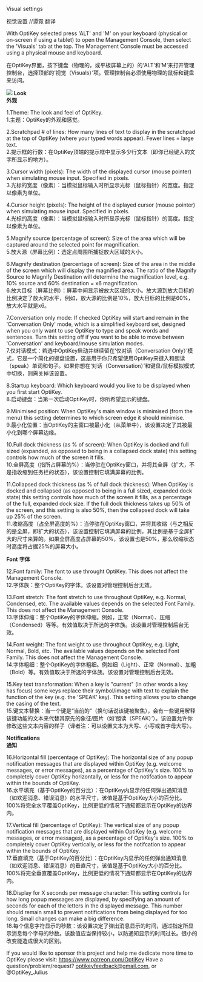 Visual settings

视觉设置   //谭霓 翻译

With OptiKey selected press 'ALT' and 'M' on your keyboard (physical or on-screen if using a tablet) to open the Management Console, then select the 'Visuals' tab at the top. The Management Console must be accessed using a physical mouse and keyboard.

在OptiKey界面，按下键盘（物理的，或平板屏幕上的）的‘ALT’和‘M’来打开管理控制台，选择顶部的‘视觉（Visuals）’项。管理控制台必须使用物理的鼠标和键盘来访问。

![](https://github.com/JuliusSweetland/OptiKey/raw/gh-pages/images/Management_Console_Visual_Numbered.png)
**Look**<br>
**外观**

1.Theme: The look and feel of OptiKey.<br>
1.主题：OptiKey的外观和感觉。

2.Scratchpad # of lines: How many lines of text to display in the scratchpad at the top of OptiKey (where your typed words appear). Fewer lines = large text.<br>
2.提示框的行数：在OptiKey顶端的提示框中显示多少行文本（即你已经键入的文字所显示的地方）。

3.Cursor width (pixels): The width of the displayed cursor (mouse pointer) when simulating mouse input. Specified in pixels.<br>
3.光标的宽度（像素）：当模拟鼠标输入时所显示光标（鼠标指针）的宽度。指定以像素为单位。

4.Cursor height (pixels): The height of the displayed cursor (mouse pointer) when simulating mouse input. Specified in pixels.<br>
4.光标的高度（像素）：当模拟鼠标输入时所显示光标（鼠标指针）的高度。指定以像素为单位。

5.Magnify source (percentage of screen): Size of the area which will be captured around the selected point for magnification.<br>
5.放大源（屏幕比例）：选定点周围所捕捉放大区域的大小。

6.Magnify destination (percentage of screen): Size of the area in the middle of the screen which will display the magnified area. The ratio of the Magnify Source to Magnify Destination will determine the magnification level, e.g. 10% source and 60% destination = x6 magnification.<br>
6.放大目标（屏幕比例）：屏幕中间显示被放大区域的大小。放大源到放大目标的比例决定了放大的水平，例如，放大源的比例是10%，放大目标的比例是60%，放大水平就是x6。

7.Conversation only mode: If checked OptiKey will start and remain in the 'Conversation Only' mode, which is a simplified keyboard set, designed when you only want to use OptiKey to type and speak words and sentences. Turn this setting off if you want to be able to move between 'Conversation' and keyboard/mouse simulation modes.<br>
7.仅对话模式：若选中OptiKey启动并继续留在‘仅对话（Conversation Only）’模式，它是一个简化的键盘设置，这是用于你只希望使用OptiKey来键入和朗读（speak）单词和句子。如果你想在‘对话（Conversation）’和键盘/鼠标模拟模式中切换，则需关掉该设置。

8.Startup keyboard: Which keyboard would you like to be displayed when you first start OptiKey.<br>
8.启动键盘：当第一次启动OptiKey时，你所希望显示的键盘。

9.Minimised position: When OptiKey's main window is minimised (from the menu) this setting determines to which screen edge it should minimise.<br>
9.最小化位置：当OptiKey的主窗口被最小化（从菜单中），该设置决定了其被最小化到哪个屏幕边缘。

10.Full dock thickness (as % of screen): When OptiKey is docked and full sized (expanded, as opposed to being in a collapsed dock state) this setting controls how much of the screen it fills.<br>
10.全屏高度（指所占屏幕的%）：当停驻在OptiKey窗口，并将其全屏（扩大，不是指收缩到任务栏的状态），该设置控制它填满屏幕的比例。

11.Collapsed dock thickness (as % of full dock thickness): When OptiKey is docked and collapsed (as opposed to being in a full sized, expanded dock state) this setting controls how much of the screen it fills, as a percentage of the full, expanded dock size. If the full dock thickness takes up 50% of the screen, and this setting is also 50%, then the collapsed dock will take up 25% of the screen.<br>
11.收缩高度（占全屏高度的%）：当停驻在OptiKey窗口，并将其收缩（与之相反的是全屏，即扩大的状态），该设置控制它填满屏幕的比例，其比例是基于全屏扩大的尺寸来算的。如果全屏高度占屏幕的50%，该设置也是50%，那么收缩状态时高度将占据25%的屏幕大小。

**Font**
**字体**

12.Font family: The font to use throught OptiKey. This does not affect the Management Console.<br>
12.字体族：整个OptiKey的字体。该设置对管理控制后台无效。

13.Font stretch: The font stretch to use throughout OptiKey, e.g. Normal, Condensed, etc. The available values depends on the selected Font Family. This does not affect the Management Console.<br>
13.字体伸缩：整个OptiKey的字体伸缩。例如，正常（Normal）、压缩（Condensed）等等。有效值取决于所选的字体族。该设置对管理控制后台无效。

14.Font weight: The font weight to use throughout OptiKey, e.g. Light, Normal, Bold, etc. The available values depends on the selected Font Family. This does not affect the Management Console.<br>
14.字体粗细：整个OptiKey的字体粗细。例如细（Light）、正常（Normal）、加粗（Bold）等。有效值取决于所选的字体族。该设置对管理控制后台无效。

15.Key text transformation: When a key is "current" (in other words a key has focus) some keys replace their symbol/image with text to explain the function of the key (e.g. the 'SPEAK' key). This setting allows you to change the casing of the text.<br>
15.键文本替换：当一个键是“当前的”（换句话说该键被聚焦），会有一些键用解释该键功能的文本来代替其原先的象征/图片（如‘朗读（SPEAK）’）。该设置允许你修改这些文本内容的样子（译者注：可以设置文本为大写、小写或首字母大写）。

**Notifications**<br>
**通知**

16.Horizontal fill (percentage of OptiKey): The horizontal size of any popup notification messages that are displayed within OptiKey (e.g. welcome messages, or error messages), as a percentage of OptiKey's size. 100% to completely cover OptiKey horizontally, or less for the notifcation to appear within the bounds of OptiKey.<br>
16.水平填充（基于OptiKey的百分比）：在OptiKey内显示的任何弹出通知消息（如欢迎消息、错误消息）的水平尺寸，该值是基于OptiKey大小的百分比。100%将完全水平覆盖OptiKey，比例更低的情况下通知都显示在OptiKey的边界内。

17.Vertical fill (percentage of OptiKey): The vertical size of any popup notification messages that are displayed within OptiKey (e.g. welcome messages, or error messages), as a percentage of OptiKey's size. 100% to completely cover OptiKey vertically, or less for the notifcation to appear within the bounds of OptiKey.<br>
17.垂直填充（基于OptiKey的百分比）：在OptiKey内显示的任何弹出通知消息（如欢迎消息、错误消息）的垂直尺寸，该值是基于OptiKey大小的百分比。100%将完全垂直覆盖OptiKey，比例更低的情况下通知都显示在OptiKey的边界内。

18.Display for X seconds per message character: This setting controls for how long popup messages are displayed, by specifying an amount of seconds for each of the letters in the displayed message. This number should remain small to prevent notifications from being displayed for too long. Small changes can make a big difference.<br>
18.每个信息字符显示的秒数：该设置决定了弹出消息显示的时间，通过指定所显示消息每个字母的秒数。该数值应当保持较小，以防通知显示的时间过长。很小的改变能造成很大的区别。

If you would like to sponsor this project and help me dedicate more time to OptiKey please visit: https://www.patreon.com/OptiKey
Have a question/problem/request? optikeyfeedback@gmail.com, or @OptiKey_Julius
